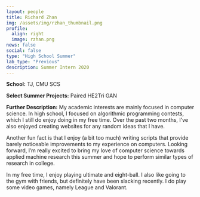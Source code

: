 ```yaml
---
layout: people
title: Richard Zhan
img: /assets/img/rzhan_thumbnail.png
profile:
  align: right
  image: rzhan.png
news: false
social: false
type: "High School Summer"
lab_type: "Previous"
description: Summer Intern 2020
---
```



**School:** TJ, CMU SCS

**Select Summer Projects:** Paired HE2Tri GAN

**Further Description:** My academic interests are mainly focused in computer science. In high school, I focused on algorithmic programming contests, which I still do enjoy doing in my free time. Over the past two months, I’ve also enjoyed creating websites for any random ideas that I have.

Another fun fact is that I enjoy (a bit too much) writing scripts that provide barely noticeable improvements to my experience on computers. Looking forward, I’m really excited to bring my love of computer science towards applied machine research this summer and hope to perform similar types of research in college.


In my free time, I enjoy playing ultimate and eight-ball. I also like going to the gym with friends, but definitely have been slacking recently. I do play some video games, namely League and Valorant.
